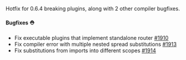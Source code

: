 Hotfix for 0.6.4 breaking plugins, along with 2 other compiler bugfixes.

#### Bugfixes ⛑️

- Fix executable plugins that implement standalone router [#1910](https://github.com/terrastruct/d2/pull/1910)
- Fix compiler error with multiple nested spread substitutions [#1913](https://github.com/terrastruct/d2/pull/1913)
- Fix substitutions from imports into different scopes [#1914](https://github.com/terrastruct/d2/pull/1914)
